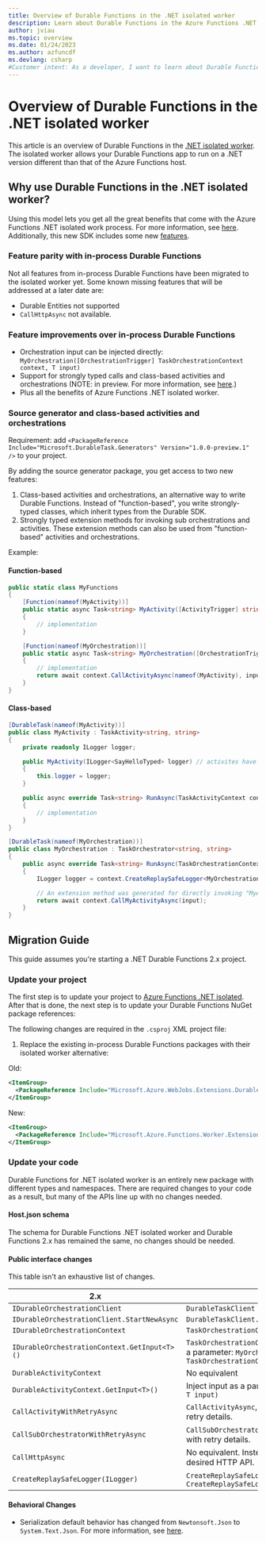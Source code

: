 ```yaml
---
title: Overview of Durable Functions in the .NET isolated worker
description: Learn about Durable Functions in the Azure Functions .NET isolated worker process, which supports non-LTS versions of .NET and .NET Framework apps.
author: jviau
ms.topic: overview
ms.date: 01/24/2023
ms.author: azfuncdf
ms.devlang: csharp
#Customer intent: As a developer, I want to learn about Durable Functions for the Azure Functions .NET isolated worker process.
---
```


# Overview of Durable Functions in the .NET isolated worker

This article is an overview of Durable Functions in the [.NET isolated worker](../dotnet-isolated-process-guide.md). The isolated worker allows your Durable Functions app to run on a .NET version different than that of the Azure Functions host.

## Why use Durable Functions in the .NET isolated worker?

Using this model lets you get all the great benefits that come with the Azure Functions .NET isolated work process. For more information, see [here](../dotnet-isolated-process-guide.md#why-net-functions-isolated-worker-process). Additionally, this new SDK includes some new [features](#feature-improvements-over-in-process-durable-functions).

### Feature parity with in-process Durable Functions

Not all features from in-process Durable Functions have been migrated to the isolated worker yet. Some known missing features that will be addressed at a later date are:

- Durable Entities not supported
- `CallHttpAsync` not available.

### Feature improvements over in-process Durable Functions

- Orchestration input can be injected directly: `MyOrchestration([OrchestrationTrigger] TaskOrchestrationContext context, T input)`
- Support for strongly typed calls and class-based activities and orchestrations (NOTE: in preview. For more information, see [here](#source-generator-and-class-based-activities-and-orchestrations).)
- Plus all the benefits of Azure Functions .NET isolated worker.

### Source generator and class-based activities and orchestrations

Requirement: add `<PackageReference Include="Microsoft.DurableTask.Generators" Version="1.0.0-preview.1" />` to your project.

By adding the source generator package, you get access to two new features:

1. Class-based activities and orchestrations, an alternative way to write Durable Functions. Instead of "function-based", you write strongly-typed classes, which inherit types from the Durable SDK.
2. Strongly typed extension methods for invoking sub orchestrations and activities. These extension methods can also be used from "function-based" activities and orchestrations.

Example:

#### Function-based

```csharp
public static class MyFunctions
{
    [Function(nameof(MyActivity))] 
    public static async Task<string> MyActivity([ActivityTrigger] string input)
    {
        // implementation
    }

    [Function(nameof(MyOrchestration))] 
    public static async Task<string> MyOrchestration([OrchestrationTrigger] TaskOrchestrationContext context, string input)
    {
        // implementation
        return await context.CallActivityAsync(nameof(MyActivity), input);
    }
}
```

#### Class-based

```csharp
[DurableTask(nameof(MyActivity))]
public class MyActivity : TaskActivity<string, string>
{
    private readonly ILogger logger;

    public MyActivity(ILogger<SayHelloTyped> logger) // activites have access to DI.
    {
        this.logger = logger;
    }

    public async override Task<string> RunAsync(TaskActivityContext context, string input)
    {
        // implementation
    }
}

[DurableTask(nameof(MyOrchestration))]
public class MyOrchestration : TaskOrchestrator<string, string>
{
    public async override Task<string> RunAsync(TaskOrchestrationContext context, string input)
    {
        ILogger logger = context.CreateReplaySafeLogger<MyOrchestration>(); // orchestrations do NOT have access to DI.

        // An extension method was generated for directly invoking "MyActivity".
        return await context.CallMyActivityAsync(input);
    }
}
```

## Migration Guide

This guide assumes you're starting a .NET Durable Functions 2.x project.

### Update your project

The first step is to update your project to [Azure Functions .NET isolated](../migrate-version-3-version-4.md). After that is done, the next step is to update your Durable Functions NuGet package references:

The following changes are required in the `.csproj` XML project file:

1. Replace the existing in-process Durable Functions packages with their isolated worker alternative:

Old:

```xml
<ItemGroup>
  <PackageReference Include="Microsoft.Azure.WebJobs.Extensions.DurableTask" Version="2.9.0" />
</ItemGroup>
```

New:

```xml
<ItemGroup>
  <PackageReference Include="Microsoft.Azure.Functions.Worker.Extensions.DurableTask" Version="1.0.0" />
</ItemGroup>
```

### Update your code

Durable Functions for .NET isolated worker is an entirely new package with different types and namespaces. There are required changes to your code as a result, but many of the APIs line up with no changes needed.

#### Host.json schema

The schema for Durable Functions .NET isolated worker and Durable Functions 2.x has remained the same, no changes should be needed.

#### Public interface changes

This table isn't an exhaustive list of changes.

| 2.x | Isolated |
| ---- | ---- |
| `IDurableOrchestrationClient` | `DurableTaskClient` |
| `IDurableOrchestrationClient.StartNewAsync` | `DurableTaskClient.ScheduleNewOrchestrationInstanceAsync` |
| `IDurableOrchestrationContext` | `TaskOrchestrationContext` |
| `IDurableOrchestrationContext.GetInput<T>()` | `TaskOrchestrationContext.GetInput<T>()` or inject input as a parameter: `MyOrchestration([OrchestrationTrigger] TaskOrchestrationContext context, T input)` |
| `DurableActivityContext` | No equivalent |
| `DurableActivityContext.GetInput<T>()` | Inject input as a parameter `MyActivity([ActivityTrigger] T input)` |
| `CallActivityWithRetryAsync` | `CallActivityAsync`, include `TaskOptions` parameter with retry details. |
| `CallSubOrchestratorWithRetryAsync` | `CallSubOrchestratorAsync`, include `TaskOptions` parameter with retry details. |
| `CallHttpAsync` | No equivalent. Instead, write an activity that invokes your desired HTTP API. |
| `CreateReplaySafeLogger(ILogger)` | `CreateReplaySafeLogger<T>()` or `CreateReplaySafeLogger(string)` |

#### Behavioral Changes

- Serialization default behavior has changed from `Newtonsoft.Json` to `System.Text.Json`. For more information, see [here](./durable-functions-serialization-and-persistence.md).

